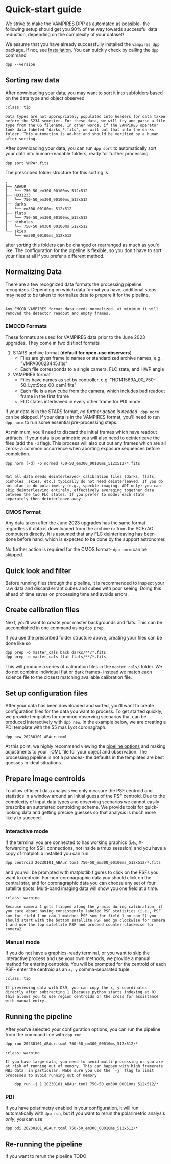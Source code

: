 # Quick-start guide

We strive to make the VAMPIRES DPP as automated as possible- the following setup should get you 90% of the way towards successful data reduction, depending on the complexity of your dataset!

We assume that you have already successfully installed the `vampires_dpp` package. If not, see [Installation](). You can quickly check by calling the `dpp` command

```
dpp --version
```

## Sorting raw data

After downloading your data, you may want to sort it into subfolders based on the data type and object observed.

```{admonition} Pre-S23A Data types
:class: tip

Data types are not appropriately populated into headers for data taken before the S23A semester. For these data, we will try and parse a file type from the OG filename. In other words, if the VAMPIRES operator took data labeled "darks_*.fits", we will put that into the darks folder. This automation is ad-hoc and should be verified by a human after sorting.
```

After downloading your data, you can run `dpp sort` to automatically sort your data into human-readable folders, ready for further processing.

```
dpp sort VMPA*.fits
```

The prescribed folder structure for this sorting is
```
.
├── ABAUR
│   └── 750-50_em300_00100ms_512x512
├── HD31233
│   └── 750-50_em300_00100ms_512x512
├── darks
│   └── em300_00100ms_512x512
├── flats
│   └── 750-50_em300_00100ms_512x512
├── pinholes
│   └── 750-50_em300_00100ms_512x512
└── skies
    └── em300_00100ms_512x512
```
after sorting this folders can be changed or rearranged as much as you'd like. The configuration for the pipeline is flexible, so you don't have to sort your files at all if you prefer a different method.

## Normalizing Data

There are a few recognized data formats the processing pipeline recognizes. Depending on which data format you have, additional steps may need to be taken to normalize data to prepare it for the pipeline.

```{admonition} What data needs normalized?

Any EMCCD VAMPIRES format data needs normalized- at minimum it will removed the detector readout and empty frames.
```

### EMCCD Formats

These formats are used for VAMPIRES data prior to the June 2023 upgrades. They come in two distinct formats
1. STARS archive format (**default for open-use observers**)
    - Files are given frame id names or standardized archive names, e.g. "VMPA00023445.fits"
    - Each file corresponds to a single camera, FLC state, and HWP angle
2. VAMPIRES format
    - Files have names as set by controller, e.g. "HD141569A_00_750-50_LyotStop_00_cam1.fits"
    - Each file is a raw cube from the camera, which includes bad readout frame in the first frame
    - FLC states interleaved in every other frame for PDI mode

If your data is in the STARS format, *no further action is needed*- `dpp norm` can be skipped. If your data is in the VAMPIRES format, you'll need to run `dpp norm` to run some essential pre-processing steps.

At minimum, you'll need to discard the initial frames which have readout artifacts. If your data is polarimetric you will also need to deinterleave the files (add the `-d` flag). This process will also cut out any frames which are all zeros- a common occurrence when aborting exposure sequences before completion.

```
dpp norm [-d] -o normed 750-50_em300_00100ms_512x512/*.fits
```

```{admonition} What data needs deinterleaved?

Not all data needs deinterleaved- calibration files (darks, flats, pinholes, skies, etc.) typically do not need deinterleaved. If you do not plan to do polarimetry (e.g., speckle imaging, ADI-only) you can skip deinterleaving entirely, effectively averaging together data between the two FLC states. If you prefer to model each state separately then deinterleave away.
```

### CMOS Format

Any data taken after the June 2023 upgrades has the same format regardless if data is downloaded from the archive or from the SCExAO computers directly. It is assumed that any FLC deinterleaving has been done before hand, which is expected to be done by the support astronomer.

No further action is required for the CMOS format- `dpp norm` can be skipped.

## Quick look and filter

Before running files through the pipeline, it is recommended to inspect your raw data and discard errant cubes and cubes with poor seeing. Doing this ahead of time saves on processing time and avoids errors. 

## Create calibration files

Next, you'll want to create your master backgrounds and flats. This can be accomplished in one command using `dpp prep`.

If you use the prescribed folder structure above, creating your files can be done like so
```
dpp prep -o master_cals back darks/**/*.fits
dpp prep -o master_cals flat flats/**/*.fits
```

This will produce a series of calibration files in the `master_cals/` folder. We do not combine individual flat or dark frames- instead we match each science file to the closest matching available calibration file.

## Set up configuration files

After your data has been downloaded and sorted, you'll want to create configuration files for the data you want to process. To get started quickly, we provide templates for common observing scenarios that can be produced interactively with `dpp new`. In the example below, we are creating a PDI template with the 55 mas Lyot coronagraph.

```
dpp new 20230101_ABAur.toml
```

At this point, we highly recommend viewing the [pipeline options]() and making adjustments to your TOML file for your object and observation. The processing pipeline is not a panacea- the defaults in the templates are best guesses in ideal situations.

## Prepare image centroids

To allow efficient data analysis we only measure the PSF centroid and statistics in a window around an initial guess of the PSF centroid. Due to the complexity of input data types and observing scenarios we cannot easily prescribe an automated centroiding scheme. We provide tools for quick-looking data and getting precise guesses so that analysis is much more likely to succeed.

### Interactive mode

If the terminal you are connected to has working graphics (i.e., X-forwarding for SSH connections, not inside a tmux sesssion) and you have a copy of matplotlib installed you can run

```
dpp centroid 20230101_ABAur.toml 750-50_em300_00100ms_512x512/*.fits
```
and you will be prompted with matplotlib figures to click on the PSFs you want to centroid. For non-coronagraphic data you should click on the central star, and for coronagraphic data you can choose any set of four satellite spots. Multi-band imaging data will show you one field at a time.

```{admonition} Coronagraphic cam 1 orientation
:class: warning

Because camera 1 gets flipped along the y-axis during calibration, if you care about having consistently labeled PSF statistics (i.e., PSF sum for field 1 on cam 1 matches PSF sum for field 1 on cam 2) you should start with the bottom satellite PSF and go clockwise for camera 1 and use the top satellite PSF and proceed counter-clockwise for comera2
```

### Manual mode

If you do not have a graphics-ready terminal, or you want to skip the interactive process and use your own methods, we provide a manual method for entering centroids. You will be prompted for the centroid of each PSF- enter the centroid as an `x, y` comma-separated tuple. 

```{admonition} Pro-tip: DS9
:class: tip

If previewing data with DS9, you can copy the x, y coordinates directly after subtracting 1 (because python starts indexing at 0). This allows you to use region centroids or the cross for assistance with manual entry.
```


## Running the pipeline

After you've selected your configuration options, you can run the pipeline from the command line with `dpp run`

```
dpp run 20230101_ABAur.toml 750-50_em300_00010ms_512x512/*
```

```{admonition} Warning: multiprocessing with large data
:class: warning

If you have large data, you need to avoid multi-processing or you are at risk of running out of memory. This can happen with high framerate MBI data, in particular. Make sure you use the `-j` flag to limit processes to avoid running out of memory

    dpp run -j 1 20230101_ABAur.toml 750-50_em300_00010ms_512x512/*

```

### PDI

If you have polarimetry enabled in your configuration, it will run automatically with `dpp run`, but if you want to rerun the polarimetric analysis *only*, you can use

```
dpp pdi 20230101_ABAur.toml 750-50_em300_00010ms_512x512/*
```

## Re-running the pipeline

If you want to rerun the pipeline TODO
